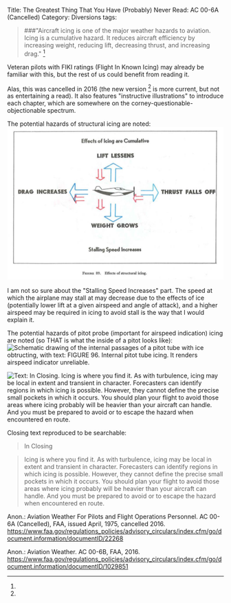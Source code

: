 Title: The Greatest Thing That You Have (Probably) Never Read: AC 00-6A (Cancelled)
Category: Diversions
tags: 


> ###"Aircraft icing is one of the major weather hazards to aviation. Icing is a cumulative hazard. It reduces aircraft efficiency by increasing weight, reducing lift, decreasing thrust, and increasing drag."
[^1]

Veteran pilots with FIKI ratings (Flight In Known Icing) may already be familiar with this, but the rest of us could benefit from reading it.

Alas, this was cancelled in 2016 (the new version [^2] is more current, but not as entertaining a read). 
It also features "instructive illustrations" to introduce each chapter, which are somewhere on the 
corney-questionable-objectionable spectrum. 

The potential hazards of structural icing are noted:
![Drawing of an airplane with text: Effects of Icing are Cumulative, Lift Lessens, Drag Increases, Thrust Falls Off, Weight Increases, Stalling Speed Increases, Figure 89. Effects of Structural Icing](images/ac00-6a/structural%20ice.png)

I am not so sure about the "Stalling Speed Increases" part. 
The speed at which the airplane may stall at may decrease due to the effects of ice 
(potentially lower lift at a given airspeed and angle of attack), 
and a higher airspeed may be required in icing to avoid stall is the way that I would explain it.

The potential hazards of pitot probe (important for airspeed indication) icing are noted 
(so THAT is what the inside of a pitot looks like):
![Schematic drawing of the internal passages of a pitot tube with ice obtructing, with text: FIGURE 96.
 Internal pitot tube icing. It renders airspeed indicator unreliable.](images/ac00-6a/pitot%20icing.png)

![Text: In Closing. Icing is where you find it. 
As with turbulence, icing may be local in extent and transient in character. 
Forecasters can identify regions in which icing is possible. 
However, they cannot define the precise small pockets in which it occurs. 
You should plan your flight to avoid those areas where icing
probably will be heavier than your aircraft can
handle. And you must be prepared to avoid or to
escape the hazard when encountered en route.
](images/ac00-6a/closing.png)

Closing text reproduced to be searchable:

> In Closing  

> Icing is where you find it. 
As with turbulence, icing may be local in extent and transient in character. 
Forecasters can identify regions in which icing is possible. 
However, they cannot define the precise small pockets in which it occurs. 
You should plan your flight to avoid those areas where icing
probably will be heavier than your aircraft can
handle. And you must be prepared to avoid or to
escape the hazard when encountered en route.

[^1]:
Anon.: Aviation Weather For Pilots and Flight Operations Personnel. AC 00-6A (Cancelled), FAA, issued April, 1975, cancelled 2016. https://www.faa.gov/regulations_policies/advisory_circulars/index.cfm/go/document.information/documentID/22268
[^2]:
Anon.: Aviation Weather. AC 00-6B, FAA, 2016. https://www.faa.gov/regulations_policies/advisory_circulars/index.cfm/go/document.information/documentID/1029851 
